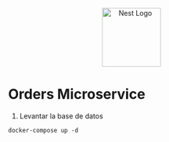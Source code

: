 <p align="center">
  <a href="http://nestjs.com/" target="blank"><img src="https://nestjs.com/img/logo-small.svg" width="120" alt="Nest Logo" /></a>
</p>

# Orders Microservice

1. Levantar la base de datos
```
docker-compose up -d
```